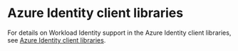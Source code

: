 # Azure Identity client libraries

For details on Workload Identity support in the Azure Identity client libraries, see [Azure Identity client libraries](https://learn.microsoft.com/azure/aks/workload-identity-overview#azure-identity-client-libraries).
